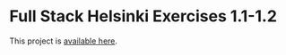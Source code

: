 # Full Stack Helsinki Exercises 1.1-1.2

This project is [available here](https://uixcem.github.io/FullStackHelsinki-Exercises1.1-1.2/).

